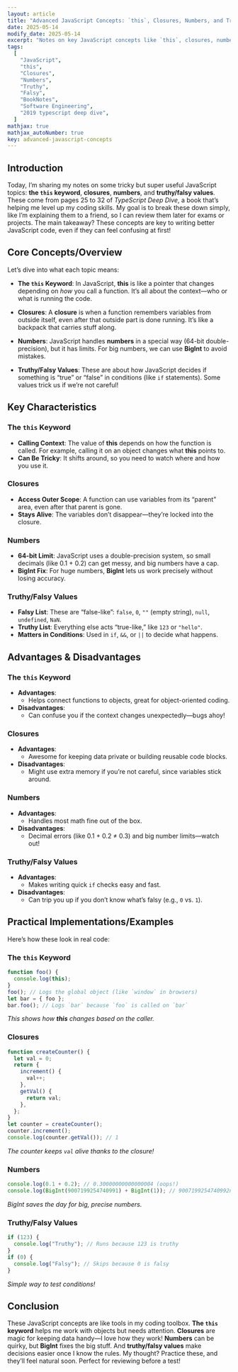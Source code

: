 ```yaml
---
layout: article
title: "Advanced JavaScript Concepts: `this`, Closures, Numbers, and Truthy/Falsy Values"
date: 2025-05-14
modify_date: 2025-05-14
excerpt: "Notes on key JavaScript concepts like `this`, closures, numbers, and truthy/falsy values, explained simply from pages 25–32 of 'TypeScript Deep Dive.'"
tags:
  [
    "JavaScript",
    "this",
    "Closures",
    "Numbers",
    "Truthy",
    "Falsy",
    "BookNotes",
    "Software Engineering",
    "2019 typescript deep dive",
  ]
mathjax: true
mathjax_autoNumber: true
key: advanced-javascript-concepts
---
```


## Introduction

Today, I’m sharing my notes on some tricky but super useful JavaScript topics: **the `this` keyword**, **closures**, **numbers**, and **truthy/falsy values**. These come from pages 25 to 32 of _TypeScript Deep Dive_, a book that’s helping me level up my coding skills. My goal is to break these down simply, like I’m explaining them to a friend, so I can review them later for exams or projects. The main takeaway? These concepts are key to writing better JavaScript code, even if they can feel confusing at first!

## Core Concepts/Overview

Let’s dive into what each topic means:

- **The `this` Keyword**: In JavaScript, **this** is like a pointer that changes depending on _how_ you call a function. It’s all about the context—who or what is running the code.

- **Closures**: A **closure** is when a function remembers variables from outside itself, even after that outside part is done running. It’s like a backpack that carries stuff along.

- **Numbers**: JavaScript handles **numbers** in a special way (64-bit double-precision), but it has limits. For big numbers, we can use **BigInt** to avoid mistakes.

- **Truthy/Falsy Values**: These are about how JavaScript decides if something is “true” or “false” in conditions (like `if` statements). Some values trick us if we’re not careful!

## Key Characteristics

### The `this` Keyword

- **Calling Context**: The value of **this** depends on how the function is called. For example, calling it on an object changes what **this** points to.
- **Can Be Tricky**: It shifts around, so you need to watch where and how you use it.

### Closures

- **Access Outer Scope**: A function can use variables from its “parent” area, even after that parent is gone.
- **Stays Alive**: The variables don’t disappear—they’re locked into the closure.

### Numbers

- **64-bit Limit**: JavaScript uses a double-precision system, so small decimals (like 0.1 + 0.2) can get messy, and big numbers have a cap.
- **BigInt Fix**: For huge numbers, **BigInt** lets us work precisely without losing accuracy.

### Truthy/Falsy Values

- **Falsy List**: These are “false-like”: `false`, `0`, `""` (empty string), `null`, `undefined`, `NaN`.
- **Truthy List**: Everything else acts “true-like,” like `123` or `"hello"`.
- **Matters in Conditions**: Used in `if`, `&&`, or `||` to decide what happens.

## Advantages & Disadvantages

### The `this` Keyword

- **Advantages**:
  - Helps connect functions to objects, great for object-oriented coding.
- **Disadvantages**:
  - Can confuse you if the context changes unexpectedly—bugs ahoy!

### Closures

- **Advantages**:
  - Awesome for keeping data private or building reusable code blocks.
- **Disadvantages**:
  - Might use extra memory if you’re not careful, since variables stick around.

### Numbers

- **Advantages**:
  - Handles most math fine out of the box.
- **Disadvantages**:
  - Decimal errors (like 0.1 + 0.2 ≠ 0.3) and big number limits—watch out!

### Truthy/Falsy Values

- **Advantages**:
  - Makes writing quick `if` checks easy and fast.
- **Disadvantages**:
  - Can trip you up if you don’t know what’s falsy (e.g., `0` vs. `1`).

## Practical Implementations/Examples

Here’s how these look in real code:

### The `this` Keyword

```javascript
function foo() {
  console.log(this);
}
foo(); // Logs the global object (like `window` in browsers)
let bar = { foo };
bar.foo(); // Logs `bar` because `foo` is called on `bar`
```

_This shows how **this** changes based on the caller._

### Closures

```javascript
function createCounter() {
  let val = 0;
  return {
    increment() {
      val++;
    },
    getVal() {
      return val;
    },
  };
}
let counter = createCounter();
counter.increment();
console.log(counter.getVal()); // 1
```

_The counter keeps `val` alive thanks to the closure!_

### Numbers

```javascript
console.log(0.1 + 0.2); // 0.30000000000000004 (oops!)
console.log(BigInt(9007199254740991) + BigInt(1)); // 9007199254740992n (exact!)
```

_BigInt saves the day for big, precise numbers._

### Truthy/Falsy Values

```javascript
if (123) {
  console.log("Truthy"); // Runs because 123 is truthy
}
if (0) {
  console.log("Falsy"); // Skips because 0 is falsy
}
```

_Simple way to test conditions!_

## Conclusion

These JavaScript concepts are like tools in my coding toolbox. **The `this` keyword** helps me work with objects but needs attention. **Closures** are magic for keeping data handy—I love how they work! **Numbers** can be quirky, but **BigInt** fixes the big stuff. And **truthy/falsy values** make decisions easier once I know the rules. My thought? Practice these, and they’ll feel natural soon. Perfect for reviewing before a test!
